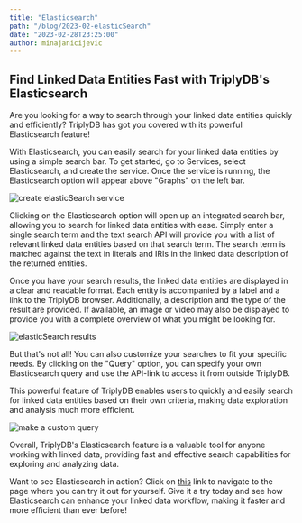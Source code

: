 ```yaml
---
title: "Elasticsearch"
path: "/blog/2023-02-elasticSearch"
date: "2023-02-28T23:25:00"
author: minajanicijevic
---
```


## Find Linked Data Entities Fast with TriplyDB's Elasticsearch

Are you looking for a way to search through your linked data entities quickly and efficiently? TriplyDB has got you covered with its powerful Elasticsearch feature!

With Elasticsearch, you can easily search for your linked data entities by using a simple search bar. To get started, go to Services, select Elasticsearch, and create the service. Once the service is running, the Elasticsearch option will appear above "Graphs" on the left bar.

![create elasticSearch service](createService.png)


Clicking on the Elasticsearch option will open up an integrated search bar, allowing you to search for linked data entities with ease. Simply enter a single search term and the text search API will provide you with a list of relevant linked data entities based on that search term. The search term is matched against the text in literals and IRIs in the linked data description of the returned entities.

Once you have your search results, the linked data entities are displayed in a clear and readable format. Each entity is accompanied by a label and a link to the TriplyDB browser. Additionally, a description and the type of the result are provided. If available, an image or video may also be displayed to provide you with a complete overview of what you might be looking for.

![elasticSearch results](elasticSearch.png)

But that's not all! You can also customize your searches to fit your specific needs. By clicking on the "Query" option, you can specify your own Elasticsearch query and use the API-link to access it from outside TriplyDB.

This powerful feature of TriplyDB enables users to quickly and easily search for linked data entities based on their own criteria, making data exploration and analysis much more efficient.

![make a custom query](customQuery.png)

Overall, TriplyDB's Elasticsearch feature is a valuable tool for anyone working with linked data, providing fast and effective search capabilities for exploring and analyzing data. 

Want to see Elasticsearch in action? Click on [this](https://triplydb.com/smithsonian/american-art-museum/elasticsearch/american-art-museum-1/text) link to navigate to the page where you can try it out for yourself. Give it a try today and see how Elasticsearch can enhance your linked data workflow, making it faster and more efficient than ever before!
